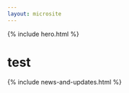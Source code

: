 ```yaml
---
layout: microsite
---
```


<main id="main-content">
  {% include hero.html %}

  <div class="usa-section">
    <div class="grid-container">
      <h1>test</h1>
    </div>
      <!-- Article aside -->
      <aside class="microsite-article__aside tablet:grid-col-4">
        {% include news-and-updates.html %}
      </aside>
  </div>
</main>
